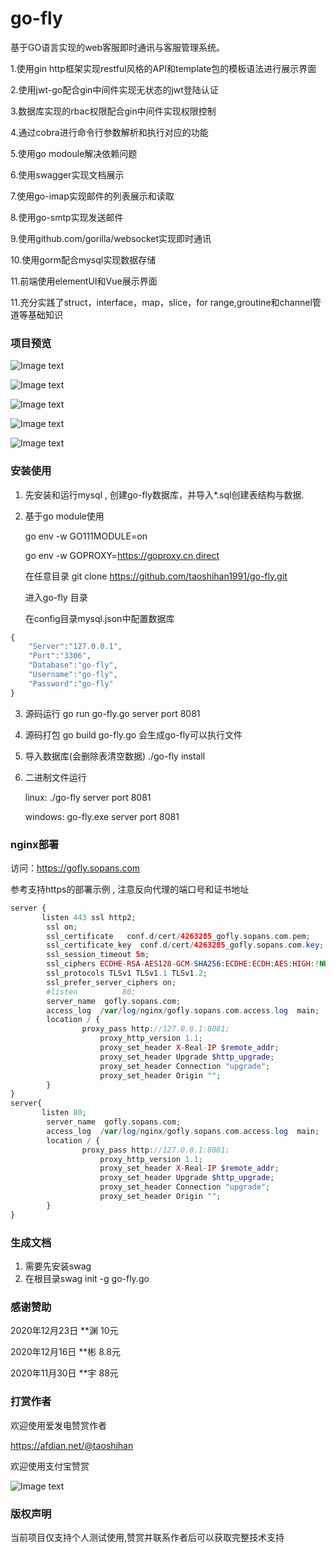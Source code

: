 # go-fly
基于GO语言实现的web客服即时通讯与客服管理系统。

1.使用gin http框架实现restful风格的API和template包的模板语法进行展示界面

2.使用jwt-go配合gin中间件实现无状态的jwt登陆认证

3.数据库实现的rbac权限配合gin中间件实现权限控制

4.通过cobra进行命令行参数解析和执行对应的功能

5.使用go modoule解决依赖问题

6.使用swagger实现文档展示

7.使用go-imap实现邮件的列表展示和读取

8.使用go-smtp实现发送邮件

9.使用github.com/gorilla/websocket实现即时通讯

10.使用gorm配合mysql实现数据存储

11.前端使用elementUI和Vue展示界面

11.充分实践了struct，interface，map，slice，for range,groutine和channel管道等基础知识

### 项目预览

![Image text](https://img2020.cnblogs.com/blog/726254/202009/726254-20200902141655838-534372058.jpg)

![Image text](https://img2020.cnblogs.com/blog/726254/202009/726254-20200902141707515-1201702349.jpg)

![Image text](https://img2020.cnblogs.com/blog/726254/202009/726254-20200902141723679-927777888.png)

![Image text](https://img2020.cnblogs.com/blog/726254/202009/726254-20200902141736713-1155907367.jpg)

![Image text](https://img2020.cnblogs.com/blog/726254/202009/726254-20200902141745935-1312775469.jpg)


### 安装使用


1. 先安装和运行mysql , 创建go-fly数据库，并导入*.sql创建表结构与数据.

2. 基于go module使用

   go env -w GO111MODULE=on
   
   go env -w GOPROXY=https://goproxy.cn,direct
   
   在任意目录 git clone https://github.com/taoshihan1991/go-fly.git
   
   进入go-fly 目录
   
   在config目录mysql.json中配置数据库
```php
{
	"Server":"127.0.0.1",
	"Port":"3306",
	"Database":"go-fly",
	"Username":"go-fly",
	"Password":"go-fly"
}
```


3. 源码运行 go run go-fly.go server port 8081

4. 源码打包 go build go-fly.go 会生成go-fly可以执行文件

5. 导入数据库(会删除表清空数据) ./go-fly install

6. 二进制文件运行
 
   linux:   ./go-fly server port 8081
   
   windows: go-fly.exe server port 8081 

### nginx部署

访问：https://gofly.sopans.com

参考支持https的部署示例 , 注意反向代理的端口号和证书地址

```php
server {
       listen 443 ssl http2;
        ssl on;
        ssl_certificate   conf.d/cert/4263285_gofly.sopans.com.pem;
        ssl_certificate_key  conf.d/cert/4263285_gofly.sopans.com.key;
        ssl_session_timeout 5m;
        ssl_ciphers ECDHE-RSA-AES128-GCM-SHA256:ECDHE:ECDH:AES:HIGH:!NULL:!aNULL:!MD5:!ADH:!RC4;
        ssl_protocols TLSv1 TLSv1.1 TLSv1.2;
        ssl_prefer_server_ciphers on;
        #listen          80; 
        server_name  gofly.sopans.com;
        access_log  /var/log/nginx/gofly.sopans.com.access.log  main;
        location / {
                proxy_pass http://127.0.0.1:8081;
                    proxy_http_version 1.1;
                    proxy_set_header X-Real-IP $remote_addr;
                    proxy_set_header Upgrade $http_upgrade;
                    proxy_set_header Connection "upgrade";
                    proxy_set_header Origin "";
        }
}
server{
       listen 80;
        server_name  gofly.sopans.com;
        access_log  /var/log/nginx/gofly.sopans.com.access.log  main;
        location / {
                proxy_pass http://127.0.0.1:8081;
                    proxy_http_version 1.1;
                    proxy_set_header X-Real-IP $remote_addr;
                    proxy_set_header Upgrade $http_upgrade;
                    proxy_set_header Connection "upgrade";
                    proxy_set_header Origin "";
        }
}
```

### 生成文档

1. 需要先安装swag
2. 在根目录swag init -g go-fly.go
### 感谢赞助
2020年12月23日 **渊  10元

2020年12月16日 **彬  8.8元

2020年11月30日 **宇  88元

### 打赏作者
欢迎使用爱发电赞赏作者

https://afdian.net/@taoshihan

欢迎使用支付宝赞赏


![Image text](https://gofly.sopans.com/static/upload/2020December/9d736faeba2e9967a5dcc1c489f85541.png)

### 版权声明

当前项目仅支持个人测试使用,赞赏并联系作者后可以获取完整技术支持